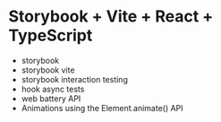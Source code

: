 
# Storybook + Vite + React + TypeScript

- storybook
- storybook vite
- storybook interaction testing
- hook async tests
- web battery API
- Animations using the Element.animate() API
